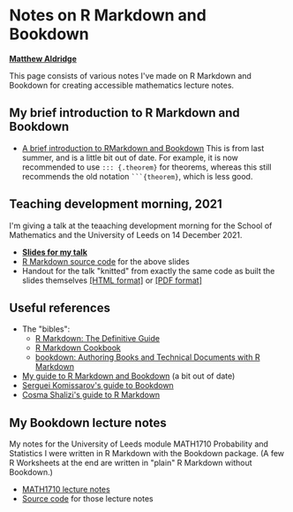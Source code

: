 # Notes on R Markdown and Bookdown

**[Matthew Aldridge](https://mpaldridge.github.io)**

This page consists of various notes I've made on R Markdown and Bookdown for creating accessible mathematics lecture notes.

## My  brief introduction to R Markdown and Bookdown

* [A brief introduction to RMarkdown and Bookdown](https://mpaldridge.github.io/rmarkdown-bookdown/) This is from last summer, and is a little bit out of date. For example, it is now recommended to use `::: {.theorem}` for theorems, whereas this still recommends the old notation ` ```{theorem} `, which is less good.

## Teaching development morning, 2021

I'm giving a talk at the teaaching development morning for the School of Mathematics and the University of Leeds on 14 December 2021.

* **[Slides for my talk](rmarkdown-slides.html)**
* [R Markdown source code](https://github.com/mpaldridge/rmarkdown/blob/main/rmarkdown-slides.Rmd) for the above slides
* Handout for the talk "knitted" from exactly the same code as built the slides themselves [[HTML format]](rmarkdown-handout.html) or [[PDF format]](rmarkdown-handout.pdf)

## Useful references

- The "bibles":
  - [R Markdown: The Definitive Guide](https://bookdown.org/yihui/rmarkdown/)
  - [R Markdown Cookbook](https://bookdown.org/yihui/rmarkdown-cookbook/)
  - [bookdown: Authoring Books and Technical Documents with R Markdown](https://bookdown.org/yihui/bookdown/)
- [My guide to R Markdown and Bookdown](https://mpaldridge.github.io/rmarkdown-bookdown/) (a bit out of date)
- [Serguei Komissarov's guide to Bookdown](https://minerva.leeds.ac.uk/bbcswebdav/courses/201920_5685_MATH2620/BB-Guide/index.html)
- [Cosma Shalizi's guide to R Markdown](http://www.stat.cmu.edu/~cshalizi/rmarkdown/)

## My Bookdown lecture notes

My notes for the University of Leeds module MATH1710 Probability and Statistics I were written in R Markdown with the Bookdown package. (A few R Worksheets at the end are written in "plain" R Markdown without Bookdown.)

- [MATH1710 lecture notes](https://mpaldridge.github.io/math1710/index.html)
- [Source code](https://github.com/mpaldridge/math1710) for those lecture notes

